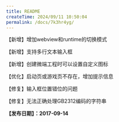 ```yaml
---
title: README
createTime: 2024/09/11 10:50:04
permalink: /docs/7k3hr4yg/
---
```

【新增】增加webview和runtime的切换模式

【新增】支持多行文本输入框

【新增】创建微端工程时可以设置自定义图标

【优化】启动页或游戏页不存在，增加提示信息

【修复】输入框位置错位的问题

【修复】无法正确处理GB2312编码的字符串

**【发布日期】：2017-09-14**